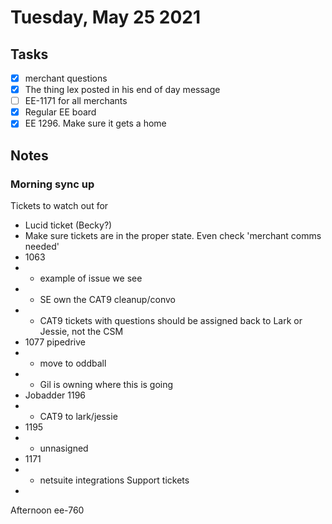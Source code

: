 # Tuesday, May 25 2021

## Tasks
- [x] merchant questions
- [x] The thing lex posted in his end of day message
- [ ] EE-1171 for all merchants
- [x] Regular EE board
- [x] EE 1296. Make sure it gets a home
## Notes
### Morning sync up
Tickets to watch out for
* Lucid ticket (Becky?)
* Make sure tickets are in the proper state. Even check 'merchant comms needed'
* 1063
* * example of issue we see
* * SE own the CAT9 cleanup/convo
* * CAT9 tickets with questions should be assigned back to Lark or Jessie, not the CSM
* 1077 pipedrive
* * move to oddball
* * Gil is owning where this is going
* Jobadder 1196
* * CAT9 to lark/jessie
* 1195
* * unnasigned
* 1171
* * netsuite integrations
Support tickets
*


Afternoon
ee-760